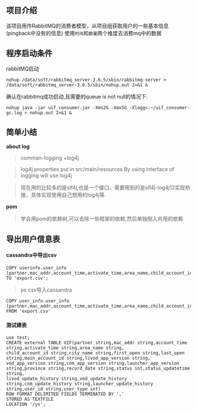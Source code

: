 ## 项目介绍
该项目用作RabbitMQ的消费者模型，从项目组获取用户的一些基本信息(pingback中没有的信息)
使用``时间``和``数量``两个维度去消费mq中的数据

## 程序启动条件
rabbitMQ启动
```
nohup /data/soft/rabbitmq_server-3.6.5/sbin/rabbitmq-server > /data/soft/rabbitmq_server-3.6.5/sbin/nohup.out 2>&1 &
```
确认在rabbitmq成功启动,且需要的queue is not null的情况下:
```
nohup java -jar uif_consumer.jar -Xms2G -Xmx5G -Xloggc:~/uif_consumer-gc.log > nohup.out 2>&1 &
```

## 简单小结
**about log**
>comman-logging +log4j

>log4j.properties put in src/main/resources  By using interface of logging will use log4j

>现在用的比较多的是slf4j,也是一个接口，需要用到的是slf4j-log4j12实现桥接，具体实现使用自己想用的log4j等.

**pom**

>学会用pom的依赖树,可以去除一些框架的依赖,然后单独倒入共用的依赖

## 导出用户信息表
#### cassandra中导出csv
```
COPY userinfo.user_info (partner,mac_addr,account_time,activate_time,area_name,child_account_id,city_name,first_open,last_open,main_account_id,livod_app_version,vod_app_version,cnm_app_version,launcher_app_version,province,record_date,status,status_updatetime,livod_update_history,vod_update_history,cnm_update_history,launcher_update_history,user_id,user_type) TO 'export.csv';
```
>ps csv导入cassandra
```
COPY user_info.user_info (partner,mac_addr,account_time,activate_time,area_name,child_account_id,city_name,first_open,last_open,main_account_id,livod_app_version,vod_app_version,cnm_app_version,launcher_app_version,province,record_date,status,status_updatetime,livod_update_history,vod_update_history,cnm_update_history,launcher_update_history,user_id,user_type) FROM 'export.csv'
```

#### 测试建表
```
use test;
CREATE external TABLE UIF(partner string,mac_addr string,account_time string,activate_time string,area_name string,
child_account_id string,city_name string,first_open string,last_open string,main_account_id string,livod_app_version string,
vod_app_version string,cnm_app_version string,launcher_app_version string,province string,record_date string,status int,status_updatetime string,
livod_update_history string,vod_update_history string,cnm_update_history string,launcher_update_history string,user_id string,user_type int)
ROW FORMAT DELIMITED FIELDS TERMINATED BY ','
STORED AS TEXTFILE
LOCATION '/ys';
```